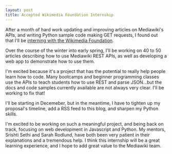 ```yaml
---
layout: post
title: Accepted Wikimedia Foundation Internship
---
```


After a month of hard work updating and improving articles on Mediawiki's APIs, and writing Python sample code making GET requests, I found out that I'll be [interning with the Wikimedia Foundation](https://twitter.com/Wikimedia/status/1063552591701848064). 

Over the course of the winter into early spring, I'll be working on 40 to 50 articles describing how to use Mediawiki REST APIs, as well as developing a web app to demonstrate how to use them. 

I'm excited because it's a project that has the potential to really help people learn how to code. Many bootcamps and beginner programming classes use the APIs to teach students how to use REST and parse JSON...but the docs and code samples currently available are not always very clear. I'll be working to fix that! 

I'll be starting in Decemeber, but in the meantime, I have to tighten up my proposal's timeline, add a RSS feed to this blog, and sharpen my Python skills. 

I'm excited to be working on such a meaningful project, and being back on track, focusing on web development in Javascript and Python. My mentors, Srishti Sethi and Sarah Rodlund, have both been very patient in their explanations and a tremendous help. I think this internship will be a great learning experience, and I hope to add great value to the Mediawiki team.
